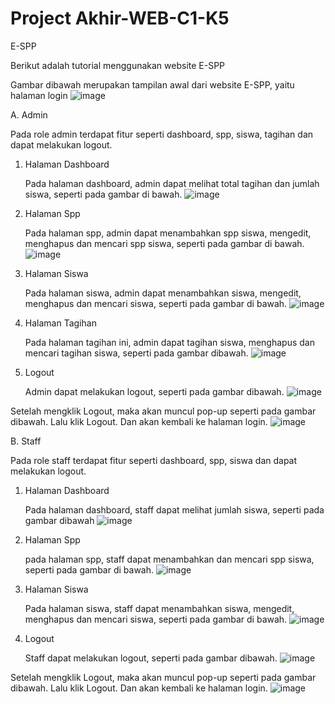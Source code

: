 # Project Akhir-WEB-C1-K5
E-SPP

Berikut adalah tutorial menggunakan website E-SPP

Gambar dibawah merupakan tampilan awal dari website E-SPP, yaitu halaman login
![image](https://github.com/C1-kelompok-5/e-spp/assets/120200478/8ca75db6-ea68-43c2-aaea-c97c1664c509)

A. Admin

Pada role admin terdapat fitur seperti dashboard, spp, siswa, tagihan dan dapat melakukan logout.
1. Halaman Dashboard
		
    Pada halaman dashboard, admin dapat melihat total tagihan dan jumlah siswa, seperti pada gambar di bawah.
![image](https://github.com/C1-kelompok-5/e-spp/assets/120200478/da7666bc-5d88-41cf-b991-5ac887938ca6)

2. Halaman Spp

    Pada halaman spp, admin dapat menambahkan spp siswa, mengedit, menghapus dan mencari spp siswa, seperti pada gambar di bawah.
![image](https://github.com/C1-kelompok-5/e-spp/assets/120200478/adfc64ef-b64a-4271-87b8-0304b3ccf8f4)

3. Halaman Siswa

    Pada halaman siswa, admin dapat menambahkan siswa, mengedit, menghapus dan mencari siswa, seperti pada gambar di bawah.
![image](https://github.com/C1-kelompok-5/e-spp/assets/120200478/1cca35b1-83d7-435a-b9bc-61d5612f140d)

4. Halaman Tagihan

    Pada halaman tagihan ini, admin dapat tagihan siswa, menghapus dan mencari tagihan siswa, seperti pada gambar dibawah.
 ![image](https://github.com/C1-kelompok-5/e-spp/assets/120200478/69c66949-9245-49df-b2c6-7bc70e915382)

5. Logout

    Admin dapat melakukan logout, seperti pada gambar dibawah.
 ![image](https://github.com/C1-kelompok-5/e-spp/assets/120200478/7b9fb056-28ae-4a98-9805-eb11fb39685d)
 
 Setelah mengklik Logout, maka akan muncul pop-up seperti pada gambar dibawah. Lalu klik Logout. Dan akan kembali ke halaman login.
 ![image](https://github.com/C1-kelompok-5/e-spp/assets/120200478/d5282f20-710f-4655-a7da-094d1baa7081)


B. Staff

Pada role staff terdapat fitur seperti dashboard, spp, siswa dan dapat melakukan logout.
1. Halaman Dashboard

    Pada halaman dashboard, staff dapat melihat jumlah siswa, seperti pada gambar dibawah
 ![image](https://github.com/C1-kelompok-5/e-spp/assets/120200478/ec5977ad-cf74-4a6c-8652-ff771b9484d9)

2. Halaman Spp

    pada halaman spp, staff dapat menambahkan dan mencari spp siswa, seperti pada gambar di bawah.
    ![image](https://github.com/C1-kelompok-5/e-spp/assets/120200478/62149551-bac5-40a3-9361-adb39dd069c1)
 
 3. Halaman Siswa

    Pada halaman siswa, staff dapat menambahkan siswa, mengedit, menghapus dan mencari siswa, seperti pada gambar di bawah. 
    ![image](https://github.com/C1-kelompok-5/e-spp/assets/120200478/a77ff738-e771-4ea9-ae3e-20325bbc3261)
    
 4. Logout
 
    Staff dapat melakukan logout, seperti pada gambar dibawah.
  ![image](https://github.com/C1-kelompok-5/e-spp/assets/120200478/133112b1-a404-4856-9a26-4ba00e6587f4)
  
  Setelah mengklik Logout, maka akan muncul pop-up seperti pada gambar dibawah. Lalu klik Logout. Dan akan kembali ke halaman login.
  ![image](https://github.com/C1-kelompok-5/e-spp/assets/120200478/a092de03-cc40-45e1-9845-66d7fb31f686)


    













